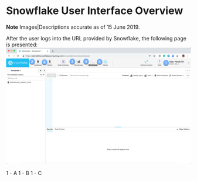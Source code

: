 # Snowflake User Interface Overview

**Note** Images|Descriptions accurate as of 15 June 2019.

After the user logs into the URL provided by Snowflake, the following page is presented: ![alt-text](./images/Main-UI.png)

1 - A
1 - B
1 - C


